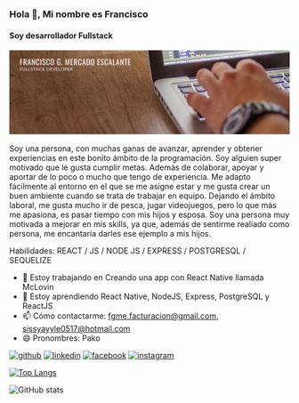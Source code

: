 ### Hola 👋, Mi nombre es Francisco
#### Soy desarrollador Fullstack
![Soy desarrollador Fullstack](https://github.com/pakomercado0517/PakoMercado/blob/main/Azul%20Vector%20Ilustraciones%20General%20LinkedIn%20Banner.png?raw=)

Soy una persona, con muchas ganas de avanzar, aprender y obtener experiencias en este bonito ámbito de la programación. Soy alguien super motivado que le gusta cumplir metas. Además de colaborar, apoyar y aportar de lo poco o mucho que tengo de experiencia. Me adapto fácilmente al entorno en el que se me asigne estar y me gusta crear un buen ambiente cuando se trata de trabajar en equipo. Dejando el ámbito laboral, me gusta mucho ir de pesca, jugar videojuegos, pero lo que más me apasiona, es pasar tiempo con mis hijos y esposa. Soy una persona muy motivada a mejorar en mis skills, ya que, además de sentirme realiado como persona, me encantaría darles ese ejemplo a mis hijos.

Habilidades:  REACT / JS / NODE JS / EXPRESS / POSTGRESQL / SEQUELIZE

- 🔭 Estoy trabajando en Creando una app con React Native llamada McLovin 
- 🌱 Estoy aprendiendo React Native, NodeJS, Express, PostgreSQL y ReactJS 
- 📫 Cómo contactarme: fgme.facturacion@gmail.com, sissyayyle0517@hotmail.com 
- 😄 Pronombres: Pako 


[<img src='https://cdn.jsdelivr.net/npm/simple-icons@3.0.1/icons/github.svg' alt='github' height='40'>](https://github.com/pakomercado0517)  [<img src='https://cdn.jsdelivr.net/npm/simple-icons@3.0.1/icons/linkedin.svg' alt='linkedin' height='40'>](https://www.linkedin.com/in/francisco-mercado-escalante/)  [<img src='https://cdn.jsdelivr.net/npm/simple-icons@3.0.1/icons/facebook.svg' alt='facebook' height='40'>](https://www.facebook.com/PakoMercado85)  [<img src='https://cdn.jsdelivr.net/npm/simple-icons@3.0.1/icons/instagram.svg' alt='instagram' height='40'>](https://www.instagram.com/pakomercado0517/)  

[![Top Langs](https://github-readme-stats.vercel.app/api/top-langs/?username=pakomercado0517)](https://github.com/anuraghazra/github-readme-stats)

![GitHub stats](https://github-readme-stats.vercel.app/api?username=pakomercado0517&show_icons=true)  

